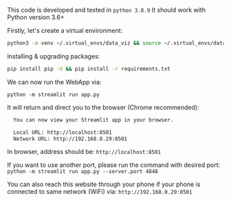 
This code is developed and tested in `python 3.8.9`
It should work with Python version 3.6+

Firstly, let's create a virtual environment:
```zsh
python3 -m venv ~/.virtual_envs/data_viz && source ~/.virtual_envs/data_viz/bin/activate
```

Installing & upgrading packages:
```zsh
pip install pip -U && pip install -r requirements.txt
```

We can now run the WebApp via:
```
python -m streamlit run app.py
```

It will return and direct you to the browser (Chrome recommended):
```bash
  You can now view your Streamlit app in your browser.

  Local URL: http://localhost:8501
  Network URL: http://192.168.0.29:8501
```
In browser, address should be: `http://localhost:8501`

If you want to use another port, please run the command with desired port:
`python -m streamlit run app.py --server.port 4848`

You can also reach this website through your phone if your phone is connected to same network (WiFi) via:
`http://192.168.0.29:8501`